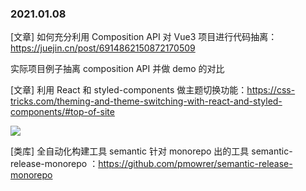 ### 2021.01.08

[文章] 如何充分利用 Composition API 对 Vue3 项目进行代码抽离：<https://juejin.cn/post/6914862150872170509>

实际项目例子抽离 composition API 并做 demo 的对比

[文章] 利用 React 和 styled-components 做主题切换功能：<https://css-tricks.com/theming-and-theme-switching-with-react-and-styled-components/#top-of-site>

![](https://github.com/atapas/theme-builder/raw/main/static/Demo_1.gif)

[类库] 全自动化构建工具 semantic 针对 monorepo 出的工具 semantic-release-monorepo ：<https://github.com/pmowrer/semantic-release-monorepo>

